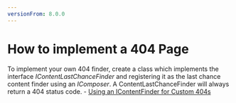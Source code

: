 ```yaml
---
versionFrom: 8.0.0
---
```


# How to implement a 404 Page

To implement your own 404 finder, create a class which implements the interface *IContentLastChanceFinder* and registering it as the last chance content finder using an *IComposer*. A ContentLastChanceFinder will always return a 404 status code. - [Using an IContentFinder for Custom 404s](../../routing/request-pipeline/IContentFinder#notfoundhandlers)
